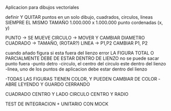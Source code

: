Aplicacion para dibujos vectoriales

definir Y QUITAR puntos en un solo dibujo, cuadrados, circulos, lineas
SIEMPRE EL MISMO TAMAÑO
1.000.000 x 1.000.000 
punto cordenadas (x, y)

PUNTO -> SE MUEVE
CIRCULO -> MOVER Y CAMBIAR DIAMETRO
CUADRADO -> TAMAÑO, (ROTAR?)
LINEA -> P1,P2 CAMBIAR P1, P2

cuando añado figura si esta fuera del lienzo error 
LA FIGURA TOTAL O PARCIALMENTE DEBE DE ESTAR DENTRO DE LIENZO
no se puede sacar punto fuera
-punto detro
-circulo, el centro del circulo este dentro del lienzo
-linea, uno de los puntos de aplicacion debe estar dentro del lienzo

-TODAS LAS FIGURAS TIENEN COLOR, Y PUEDEN CAMBIAR DE COLOR
-ABRE LEYENDO Y GUARDO CERRANDO

 CUADRADO CENTRO Y LADO
CIRCULO CENTRO Y RADIO

TEST DE INTEGRACION + UNITARIO CON MOCK
